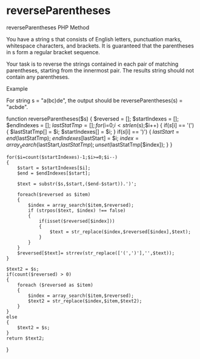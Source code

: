 # reverseParentheses
reverseParentheses PHP Method

You have a string s that consists of English letters, punctuation marks, whitespace characters, and brackets. It is guaranteed that the parentheses in s form a regular bracket sequence.

Your task is to reverse the strings contained in each pair of matching parentheses, starting from the innermost pair. The results string should not contain any parentheses.

Example

For string s = "a(bc)de", the output should be
reverseParentheses(s) = "acbde".


function reverseParentheses($s) {
$reversed = [];
    $startIndexes = [];
    $endIndexes = [];
    $lastStatTmp = [];
    for($i=0;$i<strlen($s);$i++)
    {
        if($s[$i] == '(')
        {
            $lastStatTmp[] = $i;
            $startIndexes[] = $i;
        }
        if($s[$i] == ')')
        {
            $lastStart = end($lastStatTmp);
            $endIndexes[$lastStart] = $i;
            $index=array_search($lastStart,$lastStatTmp);
            unset($lastStatTmp[$index]);
        }
    }

    for($i=count($startIndexes)-1;$i>=0;$i--)
    {
        $start = $startIndexes[$i];
        $end = $endIndexes[$start];

        $text = substr($s,$start,($end-$start)).')';

        foreach($reversed as $item)
        {
            $index = array_search($item,$reversed);
            if (strpos($text, $index) !== false)
            {
                if(isset($reversed[$index]))
                {
                    $text = str_replace($index,$reversed[$index],$text);
                }
            }
        }
        $reversed[$text]= strrev(str_replace(['(',')'],'',$text));
    }

    $text2 = $s;
    if(count($reversed) > 0)
    {
        foreach ($reversed as $item)
        {
            $index = array_search($item,$reversed);
            $text2 = str_replace($index,$item,$text2);
        }
    }
    else
    {
        $text2 = $s;
    }
    return $text2;
}
